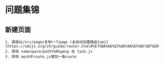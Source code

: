 # 问题集锦

## 新建页面

    1. 直接从/src/pages复制一个page (会自动创建路由[umi](https://umijs.org/zh/guide/router.html#%E7%BA%A6%E5%AE%9A%E5%BC%8F%E8%B7%AF%E7%94%B1))
    2. 修改 namespace/pathToRegexp 在 task.js
    3. 修改 mock中route.js增加一条route
